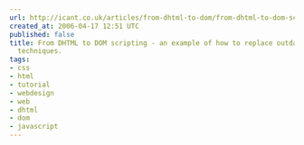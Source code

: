 ```yaml
---
url: http://icant.co.uk/articles/from-dhtml-to-dom/from-dhtml-to-dom-scripting.html
created_at: 2006-04-17 12:51 UTC
published: false
title: From DHTML to DOM scripting - an example of how to replace outdated JavaScript
  techniques.
tags:
- css
- html
- tutorial
- webdesign
- web
- dhtml
- dom
- javascript
---
```



